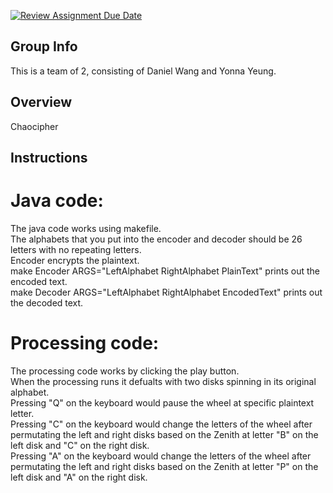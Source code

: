 [![Review Assignment Due Date](https://classroom.github.com/assets/deadline-readme-button-24ddc0f5d75046c5622901739e7c5dd533143b0c8e959d652212380cedb1ea36.svg)](https://classroom.github.com/a/ecp4su41)
## Group Info
This is a team of 2, consisting of Daniel Wang and Yonna Yeung. <br />
## Overview
Chaocipher <br />
## Instructions

# Java code:
The java code works using makefile. <br />
The alphabets that you put into the encoder and decoder should be 26 letters with no repeating letters. <br />
Encoder encrypts the plaintext. <br />
make Encoder ARGS="LeftAlphabet RightAlphabet PlainText" prints out the encoded text. <br />
make Decoder ARGS="LeftAlphabet RightAlphabet EncodedText" prints out the decoded text. <br />

# Processing code:
The processing code works by clicking the play button. <br />
When the processing runs it defualts with two disks spinning in its original alphabet.<br />
Pressing "Q" on the keyboard would pause the wheel at specific plaintext letter. <br />
Pressing "C" on the keyboard would change the letters of the wheel after permutating the left and right disks based on the Zenith at letter "B" on the left disk and "C" on the right disk. <br />
Pressing "A" on the keyboard would change the letters of the wheel after permutating the left and right disks based on the Zenith at letter "P" on the left disk and "A" on the right disk. <br />
